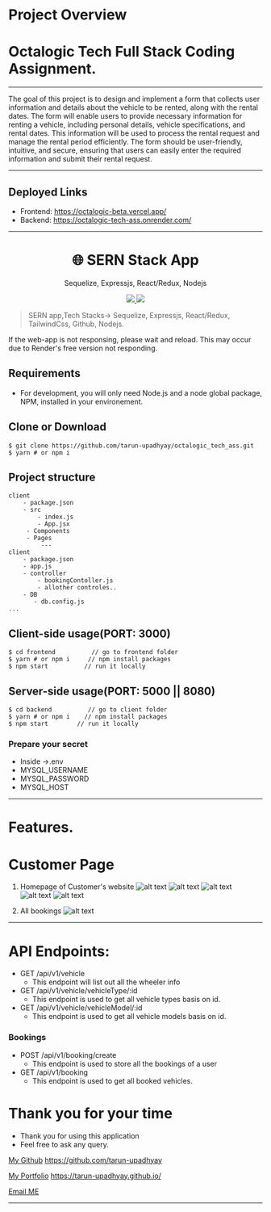 # Project Overview

# Octalogic Tech Full Stack Coding Assignment.

---

The goal of this project is to design and implement a form that collects user information and details about the vehicle to be rented, along with the rental dates. The form will enable users to provide necessary information for renting a vehicle, including personal details, vehicle specifications, and rental dates. This information will be used to process the rental request and manage the rental period efficiently. The form should be user-friendly, intuitive, and secure, ensuring that users can easily enter the required information and submit their rental request.

---

## Deployed Links

- Frontend: https://octalogic-beta.vercel.app/
- Backend: https://octalogic-tech-ass.onrender.com/

---

<h1 align="center">
🌐 SERN Stack App
</h1>
<p align="center">
Sequelize, Expressjs, React/Redux, Nodejs
</p>

<p align="center">
   <a href="https://github.com/amazingandyyy/mern/blob/master/LICENSE">
      <img src="https://img.shields.io/badge/License-MIT-green.svg" />
   </a>
   <a href="https://circleci.com/gh/amazingandyyy/mern">
      <img src="https://circleci.com/gh/amazingandyyy/mern.svg?style=svg" />
   </a>
</p>

> SERN app,Tech Stacks-> Sequelize, Expressjs, React/Redux, TailwindCss, Github, Nodejs.

If the web-app is not responsing, please wait and reload. This may occur due to
Render's free version not responding.

## Requirements

- For development, you will only need Node.js and a node global package, NPM, installed in your environement.

## Clone or Download

```terminal
$ git clone https://github.com/tarun-upadhyay/octalogic_tech_ass.git
$ yarn # or npm i
```

## Project structure

```terminal
client
    - package.json
    - src
        - index.js
        - App.jsx
     - Components
     - Pages
         ---
client
    - package.json
    - app.js
    - controller
        - bookingContoller.js
        - allother controles..
    - DB
       - db.config.js
...
```

## Client-side usage(PORT: 3000)

```terminal
$ cd frontend          // go to frontend folder
$ yarn # or npm i     // npm install packages
$ npm start          // run it locally
```

## Server-side usage(PORT: 5000 || 8080)

```
$ cd backend          // go to client folder
$ yarn # or npm i    // npm install packages
$ npm start        // run it locally
```

### Prepare your secret

- Inside ->.env
- MYSQL_USERNAME
- MYSQL_PASSWORD
- MYSQL_HOST

---

# Features.

# Customer Page

1.  Homepage of Customer's website
    ![alt text](./images/image.png)
    ![alt text](./images/image-1.png)
    ![alt text](./images/image-2.png)
    ![alt text](./images/image-3.png)
    ![alt text](./images/image-4.png)

2.  All bookings
    ![alt text](./images/image-5.png)

---

# API Endpoints:
- GET /api/v1/vehicle
   - This endpoint will list out all the wheeler info
- GET /api/v1/vehicle/vehicleType/:id
    - This endpoint is used to get all vehicle types basis on id.
 - GET  /api/v1/vehicle/vehicleModel/:id
   - This endpoint is used to get all vehicle models basis on id.
  ### Bookings
- POST /api/v1/booking/create
   -   This endpoint is used to store all the bookings of a user
- GET /api/v1/booking
  - This endpoint is used to get all booked vehicles.
  
# Thank you for your time

- Thank you for using this application
- Feel free to ask any query.

[My Github](https://github.com/tarun-upadhyay)
https://github.com/tarun-upadhyay

[My Portfolio](https://tarun-upadhyay.github.io/)
https://tarun-upadhyay.github.io/

[Email ME](mailto:tarunu88@gmail.com)

---
